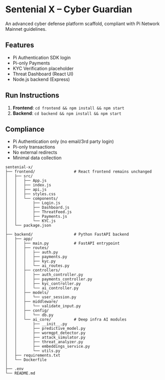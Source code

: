# Sentenial X – Cyber Guardian

An advanced cyber defense platform scaffold, compliant with Pi Network Mainnet guidelines.

## Features
- Pi Authentication SDK login
- Pi-only Payments
- KYC Verification placeholder
- Threat Dashboard (React UI)
- Node.js backend (Express)

## Run Instructions
1. **Frontend**: `cd frontend && npm install && npm start`
2. **Backend**: `cd backend && npm install && npm start`

## Compliance
- Pi Authentication only (no email/3rd party login)
- Pi-only transactions
- No external redirects
- Minimal data collection
```
sentenial-x/
├── frontend/                 # React frontend remains unchanged
│   ├── src/
│   │   ├── App.js
│   │   ├── index.js
│   │   ├── api.js
│   │   ├── styles.css
│   │   └── components/
│   │       ├── Login.js
│   │       ├── Dashboard.js
│   │       ├── ThreatFeed.js
│   │       ├── Payments.js
│   │       └── KYC.js
│   └── package.json
│
├── backend/                  # Python FastAPI backend
│   ├── app/
│   │   ├── main.py           # FastAPI entrypoint
│   │   ├── routes/
│   │   │   ├── auth.py
│   │   │   ├── payments.py
│   │   │   ├── kyc.py
│   │   │   └── ai_routes.py
│   │   ├── controllers/
│   │   │   ├── auth_controller.py
│   │   │   ├── payments_controller.py
│   │   │   ├── kyc_controller.py
│   │   │   └── ai_controller.py
│   │   ├── models/
│   │   │   └── user_session.py
│   │   ├── middleware/
│   │   │   └── validate_input.py
│   │   ├── config/
│   │   │   └── db.py
│   │   └── ai_core/          # Deep infra AI modules
│   │       ├── __init__.py
│   │       ├── predictive_model.py
│   │       ├── wormgpt_detector.py
│   │       ├── attack_simulator.py
│   │       ├── threat_analyzer.py
│   │       ├── embeddings_service.py
│   │       └── utils.py
│   ├── requirements.txt
│   └── Dockerfile
│
├── .env
└── README.md
